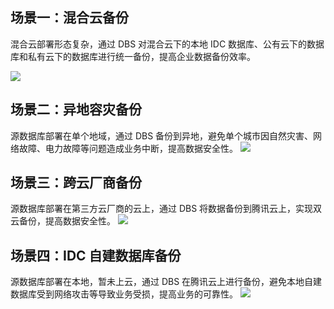 ## 场景一：混合云备份

混合云部署形态复杂，通过 DBS 对混合云下的本地 IDC 数据库、公有云下的数据库和私有云下的数据库进行统一备份，提高企业数据备份效率。 

![](https://qcloudimg.tencent-cloud.cn/trisys/assets/product/images/e8gOk-UGyVf14viYUntGd.png)

## 场景二：异地容灾备份

源数据库部署在单个地域，通过 DBS 备份到异地，避免单个城市因自然灾害、网络故障、电力故障等问题造成业务中断，提高数据安全性。
![](https://qcloudimg.tencent-cloud.cn/raw/d0e5d440aed26aa36fa2a50e5af424e8.png)

## 场景三：跨云厂商备份
源数据库部署在第三方云厂商的云上，通过 DBS 将数据备份到腾讯云上，实现双云备份，提高数据安全性。
![](https://qcloudimg.tencent-cloud.cn/raw/587f3c0c95d2d414b015eaa11f6a2b5d.png)

## 场景四：IDC 自建数据库备份
源数据库部署在本地，暂未上云，通过 DBS 在腾讯云上进行备份，避免本地自建数据库受到网络攻击等导致业务受损，提高业务的可靠性。
![](https://qcloudimg.tencent-cloud.cn/raw/23233ecc433d9d42d9f2a6505b1d8b69.png)
